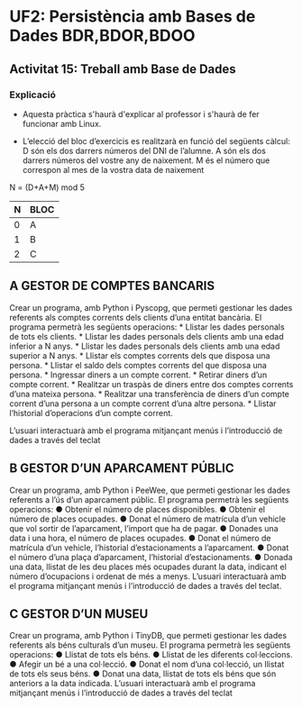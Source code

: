 # UF2: Persistència amb Bases de Dades BDR,BDOR,BDOO
## Activitat 15: Treball amb Base de Dades

### Explicació

* Aquesta pràctica s'haurà d'explicar al professor i s'haurà de fer funcionar amb Linux.

* L’elecció del bloc d’exercicis es realitzarà en funció del següents càlcul:
	D	són els dos darrers números del DNI de l’alumne.
	A	són els dos darrers números del vostre any de naixement.
    M	és el número que correspon al mes de la vostra data de naixement

N = (D+A+M) mod 5

| N   | BLOC |
|-----|------|
| 0   |  A   |
| 1   |  B   |
| 2   |  C   |


## A GESTOR DE COMPTES BANCARIS
Crear un programa, amb Python i Pyscopg, que permeti gestionar les dades referents als comptes corrents 
dels clients d’una entitat bancària.
El programa permetrà les següents operacions:
	* Llistar les dades personals de tots els clients.
	* Llistar les dades personals dels clients amb una edad inferior a N anys.
	* Llistar les dades personals dels clients amb una edad superior a N anys.
	* Llistar els comptes corrents dels que disposa una persona.
	* Llistar el saldo dels comptes corrents del que disposa una persona.
	* Ingressar diners a un compte corrent.
	* Retirar diners d’un compte corrent.
	* Realitzar un traspàs de diners entre dos comptes corrents d’una mateixa persona.
	* Realitzar una transferència de diners d’un compte corrent d’una persona a un compte corrent d’una 
altre persona.
	* Llistar l’historial d’operacions d’un compte corrent.

L’usuari interactuarà amb el programa mitjançant menús i l’introducció de dades a través del teclat

## B GESTOR D’UN APARCAMENT PÚBLIC
Crear un programa, amb Python i PeeWee, que permeti gestionar les dades referents a l’ús d’un 
aparcament públic.
El programa permetrà les següents operacions:
● Obtenir el número de places disponibles.
● Obtenir el número de places ocupades.
● Donat el número de matrícula d’un vehicle que vol sortir de l’aparcament, l’import que ha de pagar.
● Donades una data i una hora, el número de places ocupades.
● Donat el número de matrícula d’un vehicle, l’historial d’estacionaments a l’aparcament.
● Donat el número d’una plaça d’aparcament, l’historial d’estacionaments.
● Donada una data, llistat de les deu places més ocupades durant la data, indicant el número 
d’ocupacions i ordenat de més a menys.
L’usuari interactuarà amb el programa mitjançant menús i l’introducció de dades a través del teclat.


## C GESTOR D’UN MUSEU
Crear un programa, amb Python i TinyDB, que permeti gestionar les dades referents als béns culturals d’un 
museu.
El programa permetrà les següents operacions:
● Llistat de tots els béns.
● Llistat de les diferents col·leccions.
● Afegir un bé a una col·lecció.
● Donat el nom d’una col·lecció, un llistat de tots els seus béns.
● Donat una data, llistat de tots els béns que són anteriors a la data indicada.
L’usuari interactuarà amb el programa mitjançant menús i l’introducció de dades a través del teclat

